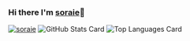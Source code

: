 ### Hi there I'm [soraie](https://github.com/soraiemame)👋
[![soraie](https://img.shields.io/endpoint?url=https%3A%2F%2Fatcoder-badges.now.sh%2Fapi%2Fatcoder%2Fjson%2Fsoraie)](https://atcoder.jp/users/soraie)
![GitHub Stats Card](https://github-readme-stats.vercel.app/api?username=soraiemame&theme=react)
![Top Languages Card](https://github-readme-stats.vercel.app/api/top-langs/?username=soraiemame&theme=react)
<!--
**soraiemame/soraiemame** is a ✨ _special_ ✨ repository because its `README.md` (this file) appears on your GitHub profile.

Here are some ideas to get you started:

- 🔭 I’m currently working on ...
- 🌱 I’m currently learning ...
- 👯 I’m looking to collaborate on ...
- 🤔 I’m looking for help with ...
- 💬 Ask me about ...
- 📫 How to reach me: ...
- 😄 Pronouns: ...
- ⚡ Fun fact: ...
-->
